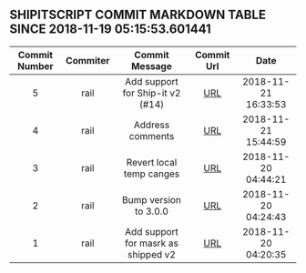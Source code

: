 ## SHIPITSCRIPT COMMIT MARKDOWN TABLE SINCE 2018-11-19 05:15:53.601441

| Commit Number | Commiter | Commit Message | Commit Url | Date | 
|:---:|:----:|:----------------------------------:|:------:|:----:| 
|5|rail|Add support for Ship-it v2 (#14)|[URL](https://github.com/mozilla-releng/shipitscript/commit/4c89c1b239fd8415e1225ba738ba820342bd8081)|2018-11-21 16:33:53
|4|rail|Address comments|[URL](https://github.com/mozilla-releng/shipitscript/commit/0c892801fc9ad80e3a12b80ab69a7e3527ec0eea)|2018-11-21 15:44:59
|3|rail|Revert local temp canges|[URL](https://github.com/mozilla-releng/shipitscript/commit/3033ccfe619289bfd022df1250a924f995ac33b8)|2018-11-20 04:44:21
|2|rail|Bump version to 3.0.0|[URL](https://github.com/mozilla-releng/shipitscript/commit/fb22074bb0e5bc26373cf5c2305e89f2a45eae25)|2018-11-20 04:24:43
|1|rail|Add support for masrk as shipped v2|[URL](https://github.com/mozilla-releng/shipitscript/commit/2032f7bfc6c1629fa783a1af52f42ac51668d7f2)|2018-11-20 04:20:35


